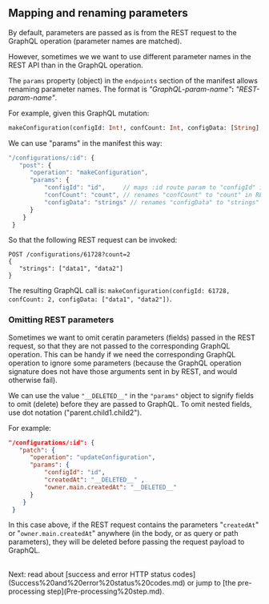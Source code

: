 ## Mapping and renaming parameters
By default, parameters are passed as is from the REST request to the GraphQL operation (parameter names are matched). 

However, sometimes we we want to use different parameter names in the REST API than in the GraphQL operation.

The `params` property (object) in the `endpoints` section of the manifest allows renaming parameter names. The format is *"GraphQL-param-name"***:** *"REST-param-name"*.

For example, given this GraphQL mutation:
```graphql 
makeConfiguration(configId: Int!, confCount: Int, configData: [String]!) 
```
We can use "params" in the manifest this way:
```js
"/configurations/:id": {
   "post": {
      "operation": "makeConfiguration",
      "params": {
	      "configId": "id",     // maps :id route param to "configId" in GraphQL
	      "confCount": "count", // renames "confCount" to "count" in REST,
	      "configData": "strings" // renames "configData" to "strings" in REST
      }
    }
 }
```
 
 So that the following REST request can be invoked: 
 ```
POST /configurations/61728?count=2
{
	"strings": ["data1", "data2"]
}
```

The resulting GraphQL call is:
 `makeConfiguration(configId: 61728, confCount: 2, configData: ["data1", "data2"])`.  

### Omitting REST parameters
Sometimes we want to omit ceratin parameters (fields) passed in the REST request, so that they are not passed to the corresponding GraphQL operation. This can be handy if we need the corresponding GraphQL operation to ignore some parameters (because the GraphQL operation signature does not have those arguments sent in by REST, and would otherwise fail). 

We can use the value  `"__DELETED__"`  in the `"params"` object to signify fields to omit (delete) before they are passed to GraphQL. To omit nested fields, use dot notation ("parent.child1.child2"). 

For example:

```json
"/configurations/:id": {
   "patch": {
      "operation": "updateConfiguration",
      "params": {
	      "configId": "id",    
	      "createdAt": "__DELETED__" ,
	      "owner.main.createdAt": "__DELETED__"
      }
    }
 }
```
In this case above, if the REST request contains the parameters "`createdAt`" or "`owner.main.createdAt`" anywhere (in the body, or as query or path parameters), they will be deleted before passing the request payload to GraphQL. 

<br>
Next: read about [success and error HTTP status codes](Success%20and%20error%20status%20codes.md) or jump to [the pre-processing step](Pre-processing%20step.md).